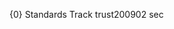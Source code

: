 ﻿<ietf>{0}
<category>Standards Track
<ipr>trust200902
<area>sec
<title>Document Title
<abbrev>Short Title
<version>00
<author>Alice Cryptographer
    <lastname>Cryptographer
    <initials>A.
    <firstname>Alice
    <organization>Example Inc.
    <email>Alice@example.com
<keyword>Add Keywords here.

=Abstract

Documents must have an abstract.

=Definitions

==Requirements Language

   The key words "MUST", "MUST NOT", "REQUIRED", "SHALL", "SHALL NOT",
   "SHOULD", "SHOULD NOT", "RECOMMENDED", "MAY", and "OPTIONAL" in this
   document are to be interpreted as described in RFC 2119 [!RFC2119].

=Level 1 Heading

Paragraphs are separated by a blank line. Normative references are specified
like this [!RFC2119], informative references like this [~RFC1984]. References
to Internet RFCs, drafts and W3C documents are resolved from the xml.resource.org
repository.

Links to external bibliography files from the text are currently only supported in 
the HTML and xml2rfc formats and use the syntax:

<?bibliography file=filename.xml cache=true?>

If the cache=true flag is set, any new references that are resolved will be added to your 
local references file. This reduces load on the servers and allows offline processing
for those of you who write drafts on their way to/from IETF meetings.

I have since realized that it is better to specify the bibliography cache on the command
line since everyone will want to put theirs in a different place:

[[
rfctool example.md /cache=~/.rfctoolcache.xml
]]

This should probably move out to an environment variable or registry key at some point.

==Level 2 Sub Heading

===Level 3 Sub Heading

(up to 6 levels are supported)

Preformatted paragraphs are specified using the following syntax

[[
Preformatted text goes here.
  All markup is ignored until the close sequence is reached.
  
  Word does not require escape sequences, but in Markdown these are [.[  ]..]
]]

=Lists, etc

* Bulleted list item (LI style)
# Numbered list item (NI style)
:Defined Term (DT style)
::Definition (DD style)

=Not currently supported in Markdown or Word format but supported in the code

* Tables
* Internal document references
* Comments
* Bold font
* Table of concordances of MUST/SHOULD/MAY language
* Including text from other document files.

The last is a big one for me. I generate my drafts using code generation tools that compile the specification
text, the example code and any schemas that might be required from a single master schema. Example messages,
test vectors, etc. are then generated from the example code. This ensures that the text and examples in the
document are consistent and the document is consistent with the reference code. This tool is also on SourceForge,
see Protogen.

=Meta Tag Definitions

In general the tag definitions are the same as for xml2rfc.

:ietf [identifier]
::Declare the document an IETF document 
:category
::Informational, Experimental, Standards Track, etc
:ipr
::Tags as for xml2rfc (trust200902 ... )
:area
::Tags as for xml2rfc (trust200902 ... )
:title
::Document Title
:abbrev
::Short Title
:version
::Version number
:year, month, date
::Publication date, defaults to the current day.
:author
::Begins an author definition block, the following lastname, etc. will be added to this one
:lastname, initials, firstname, organization, email
::Additional details on current author. All the xml2rfc tags are defined
:keyword
::Keywords

=How Do I?

:Q: Specify where to put the references section?.
::A: You don't, it is placed automatically when references are specified in the text.

:Q: Specify whether to include a table of contents or not.
::A: You don't the reader needs one whether you think they do or not.

:Q: Specify comments
::A: Not currently supported. It would be good to have a link to the documentation on the 
Web in this tempate I guess.

:Q: Include images?
::A: When the IETF document submissions process has a mechanism to support images, I will update
this tool. My Bootmaker project has tools for importing images from Visio, Powerpoint and Excel.

:Q: What about an option to submit the draft to the IETF?
::A: I have been thinking about that possibility. A Web Services interface to the submissions
system is really required to make the scheme work well. Though this might well be required when we get
to submissions with images.
